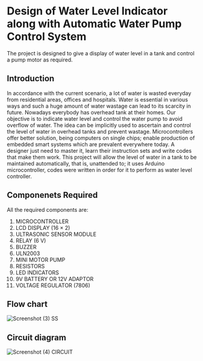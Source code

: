 # Design of Water Level Indicator along with Automatic Water Pump Control System
The project is designed to give a display of water level in a tank and control a pump motor as required. 
## Introduction
In accordance with the current scenario, a lot of water is wasted everyday from residential areas, offices and hospitals. Water is essential in various ways and such a huge amount of water wastage can lead to its scarcity in future. Nowadays everybody has overhead tank at their homes. Our objective is to indicate water level and control the water pump to avoid overflow of water. The idea can be implicitly used to ascertain and control the level of water in overhead tanks and prevent wastage. Microcontrollers offer  better solution, being  computers on single  chips;  enable  production  of  embedded  smart  systems  which  are  prevalent  everywhere  today. A  designer  just  need  to  master  it,  learn  their  instruction  sets  and  write  codes  that  make  them  work.  This project will allow the level of water in a tank to be maintained automatically, that is, unattended to; it uses Arduino microcontroller, codes were written in order for it to perform as water level controller.
## Componenets Required
All the required components are:
1) MICROCONTROLLER
2) LCD DISPLAY (16 × 2)
3) ULTRASONIC SENSOR MODULE
4) RELAY (6 V)
5) BUZZER
6) ULN2003
7) MINI MOTOR PUMP
8) RESISTORS
9) LED INDICATORS
10) 9V BATTERY OR 12V ADAPTOR
11) VOLTAGE REGULATOR (7806)
## Flow chart
![Screenshot (3) SS](https://github.com/aindri7/water-level-indicator/assets/75011539/012c3a8d-162d-4475-b918-6a1934f91f44)
## Circuit diagram
![Screenshot (4) CIRCUIT](https://github.com/aindri7/water-level-indicator/assets/75011539/f385a912-7a60-43c7-94e1-25e94e8c4c21)
